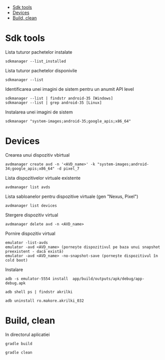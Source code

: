 <!-- TOC -->

- [Sdk tools](#sdk-tools)
- [Devices](#devices)
- [Build, clean](#build-clean)

<!-- /TOC -->

# Sdk tools

Lista tuturor pachetelor instalate

    sdkmanager --list_installed

Lista tuturor pachetelor disponivile

    sdkmanager --list

Identificarea unei imagini de sistem pentru un anumit API level

    sdkmanager --list | findstr android-35 [Windows]
    sdkmanager --list | grep android-35 [Linux]

Instalarea unei imagini de sistem

    sdkmanager "system-images;android-35;google_apis;x86_64"



# Devices

Crearea unui dispozitiv vbirtual

    avdmanager create avd -n '<AVD_name>' -k "system-images;android-34;google_apis;x86_64" -d pixel_7

Lista dispozitivelor virtuale existente

    avdmanager list avds

Lista sabloanelor pentru dispozitive virtuale (gen "Nexus, Pixel")

    avdmanager list devices

Stergere dispozitiv virtual

    avdmanager delete avd -n <AVD_name>

Pornire dispozitiv virtual

    emulator -list-avds
    emulator -avd <AVD_name> (pornește dispozitivul pe baza unui snapshot preexistent - dacă există)
    emulator -avd <AVD_name> -no-snapshot-save (pornește dispozitivul în cold boot)


Instalare    

    adb -s emulator-5554 install  app/build/outputs/apk/debug/app-debug.apk

    adb shell ps | findstr akrilki 

    adb uninstall ro.makore.akrilki_032

# Build, clean

In directorul aplicatiei 

    gradle build

    gradle clean

